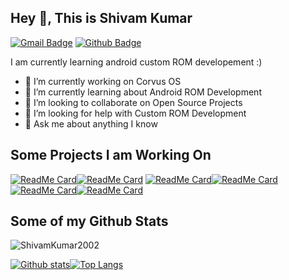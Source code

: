 ## Hey 👋, This is Shivam Kumar
[![Gmail Badge](https://img.shields.io/badge/-kumar.shivam.jarvis@gmail.com-c14438?style=flat&logo=Gmail&logoColor=white&link=mailto:kumar.shivam.jarvis@gmail.com)](mailto:kumar.shivam.jarvis@gmail.com) [![Github Badge](https://img.shields.io/badge/-ShivamKumar2002-grey?style=flat&logo=github&logoColor=white&link=https://github.com/ShivamKumar2002/)](https://www.github.com/ShivamKumar2002/)
<p align='left'>I am currently learning android custom ROM developement :)</p>

- 🔭 I’m currently working on Corvus OS 
- 🌱 I’m currently learning about Android ROM Development 
- 👯 I’m looking to collaborate on Open Source Projects
- 🤔 I’m looking for help with Custom ROM Development 
- 💬 Ask me about anything I know

## Some Projects I am Working On
[![ReadMe Card](https://github-readme-stats.vercel.app/api/pin/?username=ShivamKumar2002&repo=device_xiaomi_violet-R&theme=vue-dark)](https://github.com/ShivamKumar2002/device_xiaomi_violet-R)[![ReadMe Card](https://github-readme-stats.vercel.app/api/pin/?username=ShivamKumar2002&repo=m4st3r-4.14-violet&theme=vue-dark)](https://github.com/ShivamKumar2002/m4st3r-4.14-violet)
[![ReadMe Card](https://github-readme-stats.vercel.app/api/pin/?username=ShivamKumar2002&repo=device_xiaomi_violet-Q&theme=vue-dark)](https://github.com/ShivamKumar2002/device_xiaomi_violet-Q)[![ReadMe Card](https://github-readme-stats.vercel.app/api/pin/?username=ShivamKumar2002&repo=vendor_xiaomi_violet-Q&theme=vue-dark)](https://github.com/ShivamKumar2002/vendor_xiaomi_violet-Q)
[![ReadMe Card](https://github-readme-stats.vercel.app/api/pin/?username=ShivamKumar2002&repo=M4ST3R-Clang-11&theme=vue-dark)](https://github.com/ShivamKumar2002/M4ST3R-Clang-11)[![ReadMe Card](https://github-readme-stats.vercel.app/api/pin/?username=ShivamKumar2002&repo=scripts&theme=vue-dark)](https://github.com/ShivamKumar2002/scripts)

## Some of my Github Stats
<p align=left> <img src=https://komarev.com/ghpvc/?username=ShivamKumar2002 alt=ShivamKumar2002 /> </p>

[![Github stats](https://github-readme-stats.vercel.app/api?username=ShivamKumar2002&show_icons=true&include_all_commits=true&count_private=true&theme=vue-dark)](https://github.com/ShivamKumar2002/github-readme-stats)[![Top Langs](https://github-readme-stats.vercel.app/api/top-langs/?username=ShivamKumar2002&layout=compact&include_all_commits=true&count_private=true&theme=vue-dark)](https://github.com/ShivamKumar2002/github-readme-stats)


<!--
**ShivamKumar2002/ShivamKumar2002** is a ✨ _special_ ✨ repository because its `README.md` (this file) appears on your GitHub profile.

Here are some ideas to get you started:

- 🔭 I’m currently working on ...
- 🌱 I’m currently learning ...
- 👯 I’m looking to collaborate on ...
- 🤔 I’m looking for help with ...
- 💬 Ask me about ...
- 📫 How to reach me: ...
- 😄 Pronouns: ...
- ⚡ Fun fact: ...
-->

